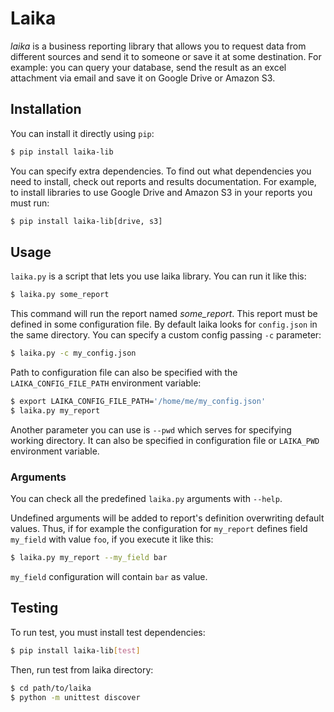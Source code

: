 # Laika

*laika* is a business reporting library that allows you to request data from different sources and send it to someone or save it at some destination. For example: you can query your database, send the result as an excel attachment via email and save it on Google Drive or Amazon S3.

<!-- TODO: document what it is and what it is not -->

## Installation

You can install it directly using `pip`:

```bash
$ pip install laika-lib
```

You can specify extra dependencies. To find out what dependencies you need to install, check out reports and results documentation. For example, to install libraries to use Google Drive and Amazon S3 in your reports you must run:

```bash
$ pip install laika-lib[drive, s3]
```

## Usage

`laika.py` is a script that lets you use laika library. You can run it like this:

```bash
$ laika.py some_report
```

This command will run the report named *some_report*. This report must be defined in some configuration file. By default laika looks for `config.json` in the same directory. You can specify a custom config passing `-c` parameter:

```bash
$ laika.py -c my_config.json
```

Path to configuration file can also be specified with the `LAIKA_CONFIG_FILE_PATH` environment variable:

```bash
$ export LAIKA_CONFIG_FILE_PATH='/home/me/my_config.json'
$ laika.py my_report
```

Another parameter you can use is `--pwd` which serves for specifying working directory. It can also be specified in configuration file or `LAIKA_PWD` environment variable.

### Arguments

You can check all the predefined `laika.py` arguments with `--help`.

Undefined arguments will be added to report's definition overwriting default values. Thus, if for example the configuration for `my_report` defines field `my_field` with value `foo`, if you execute it like this:

```bash
$ laika.py my_report --my_field bar
```

`my_field` configuration will contain `bar` as value.


## Testing

To run test, you must install test dependencies:

```bash
$ pip install laika-lib[test]
```

Then, run test from laika directory:

```bash
$ cd path/to/laika
$ python -m unittest discover
```
